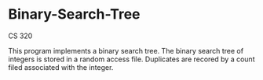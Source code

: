  # Binary-Search-Tree
CS 320

This program implements a binary search tree. The binary search tree of integers is stored in a random access file.
Duplicates are recored by a count filed associated with the integer.
